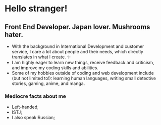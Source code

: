 # Hello stranger!

## Front End Developer. Japan lover. Mushrooms hater. 

* With the background in International Development and customer service, I care a lot about people and their needs, which directly translates in what I create. :sparkles:
* I am highly eager to learn new things, receive feedback and criticism, and improve my coding skills and abilities. 
* Some of my hobbies outside of coding and web development include (but not limited to!): learning human languages, writing small detective stories, gaming, anime, and manga.  

### Mediocre facts about me 
* Left-handed;
* ISTJ; 
* I also speak Russian;  
